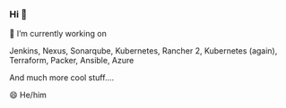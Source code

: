 ### Hi 👋


🔭 I’m currently working on

Jenkins, Nexus, Sonarqube, Kubernetes, Rancher 2, Kubernetes (again), Terraform, Packer, Ansible, Azure

And much more cool stuff....

😄 He/him

<!--
**jonesbusy/jonesbusy** is a ✨ _special_ ✨ repository because its `README.md` (this file) appears on your GitHub profile.

Here are some ideas to get you started:

- 🔭 I’m currently working on ...
- 🌱 I’m currently learning ...
- 👯 I’m looking to collaborate on ...
- 🤔 I’m looking for help with ...
- 💬 Ask me about ...
- 📫 How to reach me: ...
- 😄 Pronouns: ...
- ⚡ Fun fact: ...
-->
